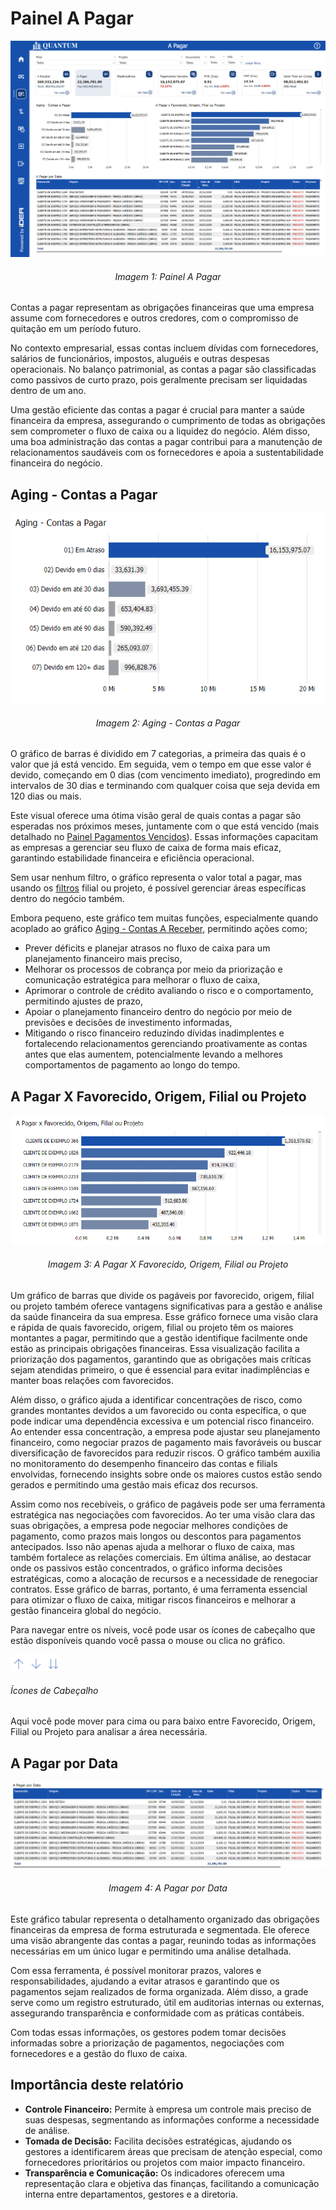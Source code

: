 # Painel A Pagar

<p><div align="center">
  <img src="../../assets/flux_pag_page1.png" alt="A Pagar1">
  <h6>Imagem 1: Painel A Pagar</h6>
</div></p>

Contas a pagar representam as obrigações financeiras que uma empresa assume com fornecedores e outros credores, com o compromisso de quitação em um período futuro. 

No contexto empresarial, essas contas incluem dívidas com fornecedores, salários de funcionários, impostos, aluguéis e outras despesas operacionais. No balanço patrimonial, as contas a pagar são classificadas como passivos de curto prazo, pois geralmente precisam ser liquidadas dentro de um ano.

Uma gestão eficiente das contas a pagar é crucial para manter a saúde financeira da empresa, assegurando o cumprimento 
de todas as obrigações sem comprometer o fluxo de caixa ou a liquidez do negócio. Além disso, uma boa administração das contas a pagar contribui para a manutenção de relacionamentos saudáveis com os fornecedores e apoia a sustentabilidade financeira do negócio.


## Aging - Contas a Pagar

<p><div align="center">
  <img src="../../assets/flux_pag_aging.png" alt="Aging - Contas a Pagar">
  <h6>Imagem 2: Aging - Contas a Pagar</h6>
</div></p>

O gráfico de barras é dividido em 7 categorias, a primeira das quais é o valor que já está vencido. Em seguida, vem o tempo em que esse valor é devido, começando em 0 dias (com vencimento imediato), progredindo em intervalos de 30 dias e terminando com qualquer coisa que seja devida em 120 dias ou mais.

Este visual oferece uma ótima visão geral de quais contas a pagar são esperadas nos próximos meses, juntamente com o que está vencido (mais detalhado no [Painel Pagamentos Vencidos](https://idea-technology-it.github.io/docs-idea/financeiro/pagamentos_vencidos/)). Essas informações capacitam as empresas a gerenciar seu fluxo de caixa de forma mais eficaz, garantindo estabilidade financeira e eficiência operacional.

Sem usar nenhum filtro, o gráfico representa o valor total a pagar, mas usando os [filtros](https://idea-technology-it.github.io/docs-idea/financeiro/intro/#filtros) filial ou projeto, é possível gerenciar áreas específicas dentro do negócio também.

Embora pequeno, este gráfico tem muitas funções, especialmente quando acoplado ao gráfico [Aging - Contas A Receber](https://idea-technology-it.github.io/docs-idea/financeiro/contas_a_receber/#aging-contas-a-receber), permitindo ações como;

- Prever déficits e planejar atrasos no fluxo de caixa para um planejamento financeiro mais preciso,
- Melhorar os processos de cobrança por meio da priorização e comunicação estratégica para melhorar o fluxo de caixa,
- Aprimorar o controle de crédito avaliando o risco e o comportamento, permitindo ajustes de prazo,
- Apoiar o planejamento financeiro dentro do negócio por meio de previsões e decisões de investimento informadas,
- Mitigando o risco financeiro reduzindo dívidas inadimplentes e fortalecendo relacionamentos gerenciando proativamente as contas antes que elas aumentem, potencialmente levando a melhores comportamentos de pagamento ao longo do tempo.

## A Pagar X Favorecido, Origem, Filial ou Projeto

<p><div align="center">
  <img src="../../assets/flux_pag_fav.png" alt="A Pagar x Fav">
  <h6>Imagem 3: A Pagar X Favorecido, Origem, Filial ou Projeto</h6>
</div></p>

Um gráfico de barras que divide os pagáveis por favorecido, origem, filial ou projeto também oferece vantagens significativas para a gestão e análise da saúde financeira da sua empresa. Esse gráfico fornece uma visão clara e rápida de quais favorecido, origem, filial ou projeto têm os maiores montantes a pagar, permitindo que a gestão identifique facilmente onde estão as principais obrigações financeiras. Essa visualização facilita a priorização dos pagamentos, garantindo que as obrigações mais críticas sejam atendidas primeiro, o que é essencial para evitar inadimplências e manter boas relações com favorecidos.

Além disso, o gráfico ajuda a identificar concentrações de risco, como grandes montantes devidos a um favorecido ou conta específica, o que pode indicar uma dependência excessiva e um potencial risco financeiro. Ao entender essa concentração, a empresa pode ajustar seu planejamento financeiro, como negociar prazos de pagamento mais favoráveis ou buscar diversificação de favorecidos para reduzir riscos. O gráfico também auxilia no monitoramento do desempenho financeiro das contas e filials envolvidas, fornecendo insights sobre onde os maiores custos estão sendo gerados e permitindo uma gestão mais eficaz dos recursos.

Assim como nos recebíveis, o gráfico de pagáveis pode ser uma ferramenta estratégica nas negociações com favorecidos. Ao ter uma visão clara das suas obrigações, a empresa pode negociar melhores condições de pagamento, como prazos mais longos ou descontos para pagamentos antecipados. Isso não apenas ajuda a melhorar o fluxo de caixa, mas também fortalece as relações comerciais. Em última análise, ao destacar onde os passivos estão concentrados, o gráfico informa decisões estratégicas, como a alocação de recursos e a necessidade de renegociar contratos. Esse gráfico de barras, portanto, é uma ferramenta essencial para otimizar o fluxo de caixa, mitigar riscos financeiros e melhorar a gestão financeira global do negócio.

Para navegar entre os níveis, você pode usar os ícones de cabeçalho que estão disponíveis quando você passa o mouse ou clica no gráfico.
<p><div align="left">
  <img src="../../assets/flux_hi_updown.png" alt="Header Icons UpDown">
  <h6>Ícones de Cabeçalho</h6>
</div></p>
Aqui você pode mover para cima ou para baixo entre Favorecido, Origem, Filial ou Projeto para analisar a área necessária.

## A Pagar por Data

<p><div align="center">
  <img src="../../assets/flux_pag_data.png" alt="A Pagar por Data">
  <h6>Imagem 4: A Pagar por Data</h6>
</div></p>

Este gráfico tabular representa o detalhamento organizado das obrigações financeiras da empresa de forma estruturada e segmentada. Ele oferece uma visão abrangente das contas a pagar, reunindo todas as informações necessárias em um único lugar e permitindo uma análise detalhada.

Com essa ferramenta, é possível monitorar prazos, valores e responsabilidades, ajudando a evitar atrasos e garantindo que os pagamentos sejam realizados de forma organizada. Além disso, a grade serve como um registro estruturado, útil em auditorias internas ou externas, assegurando transparência e conformidade com as práticas contábeis.

Com todas essas informações, os gestores podem tomar decisões informadas sobre a priorização de pagamentos, negociações com fornecedores e a gestão do fluxo de caixa.

## Importância deste relatório

- **Controle Financeiro:** Permite à empresa um controle mais preciso de suas despesas, segmentando as informações conforme a necessidade de análise.
- **Tomada de Decisão:** Facilita decisões estratégicas, ajudando os gestores a identificarem áreas que precisam de atenção especial, como fornecedores prioritários ou projetos com maior impacto financeiro.
- **Transparência e Comunicação:** Os indicadores oferecem uma representação clara e objetiva das finanças, facilitando a comunicação interna entre departamentos, gestores e a diretoria.
